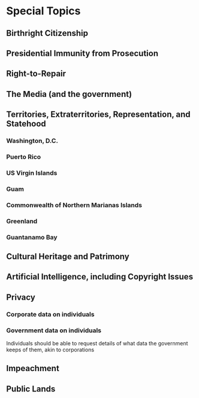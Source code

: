 # Special Topics

## Birthright Citizenship

## Presidential Immunity from Prosecution

## Right-to-Repair

## The Media (and the government)

## Territories, Extraterritories, Representation, and Statehood

### Washington, D.C.

### Puerto Rico

### US Virgin Islands

### Guam

### Commonwealth of Northern Marianas Islands

### Greenland

### Guantanamo Bay

## Cultural Heritage and Patrimony

## Artificial Intelligence, including Copyright Issues

## Privacy

### Corporate data on individuals

### Government data on individuals

Individuals should be able to request details of what data the government
keeps of them, akin to corporations

## Impeachment

## Public Lands

